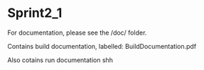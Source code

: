 Sprint2_1
=========

For documentation, please see the /doc/ folder.

Contains build documentation, labelled: BuildDocumentation.pdf

Also cotains run documentation
shh
